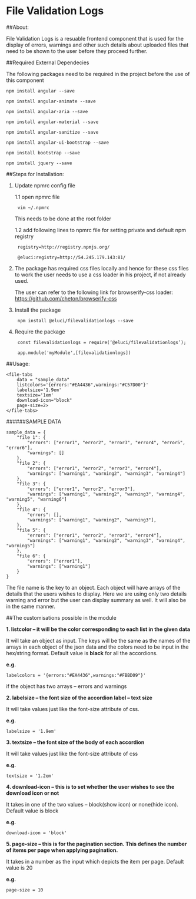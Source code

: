 # File Validation Logs


##About:

File Validation Logs is a resuable frontend component that is used for the display of errors, warnings and other such details about uploaded files that need to be shown to the user before they proceed further.


##Required External Dependecies

The following packages need to be required in the project before the use of this component

	npm install angular --save

	npm install angular-animate --save
	
	npm install angular-aria --save

	npm install angular-material --save

	npm install angular-sanitize --save

	npm install angular-ui-bootstrap --save

	npm install bootstrap --save

	npm install jquery --save


##Steps for Installation:

1. Update npmrc config file

	1.1 open npmrc file

		vim ~/.npmrc

	This needs to be done at the root folder
	
	1.2 add following lines to npmrc file for setting private and default npm registry

		
		registry=http://registry.npmjs.org/

		@eluci:registry=http://54.245.179.143:81/
		
2. The package has required css files locally and hence for these css files to work the user needs to use a css loader in his project, if not already used.

	The user can refer to the following link for browserify-css loader: https://github.com/cheton/browserify-css


3. Install the package


		npm install @eluci/filevalidationlogs --save


4. Require the package

	
		const filevalidationlogs = require(‘@eluci/filevalidationlogs’);

		app.module('myModule',[filevalidationlogs])
	

##Usage:


	<file-tabs
	    data = "sample_data"
	    listcolors='{errors:"#EA4436",warnings:"#C57D00"}' 
        labelsize='1.9em' 
		textsize='1em'
        download-icon="block" 
		page-size=2>
	</file-tabs>




######SAMPLE DATA


	sample_data = {
		"file 1": {
			"errors": ["error1", "error2", "error3", "error4", "error5", "error6"],
			"warnings": []
		},
		"file 2": {
			"errors": ["error1", "error2", "error3", "error4"],
			"warnings": ["warning1", "warning2", "warning3", "warning4"]
		},
		"file 3": {
			"errors": ["error1", "error2", "error3"],
			"warnings": ["warning1", "warning2", "warning3", "warning4", "warning5", "warning6"]
		},
		"file 4": {
			"errors": [],
			"warnings": ["warning1", "warning2", "warning3"],
		},
		"file 5": {
			"errors": ["error1", "error2", "error3", "error4"],
			"warnings": ["warning1", "warning2", "warning3", "warning4", "warning5"]
		},
		"file 6": {
			"errors": ["error1"],
			"warnings": ["warning1"]
		}
	}


The file name is the key to an object. Each object will have arrays of the details that the users wishes to display. Here we are using only two details warning and error but the user can display summary as well. It will also be in the same manner.

##The customisations possible in the module


**1. listcolor – it will be the color corresponding to each list in the given data**

It will take an object as input. The keys will be the same as the names of the arrays in each object of the json data and the colors need to be input in the hex/string format. Default value is **black** for all the accordions.

**e.g.**

	labelcolors = '{errors:"#EA4436",warnings:"#FBBD09"}'

if the object has two arrays – errors and warnings


**2. labelsize – the font size of the accordion label – text size**

It will take values just like the font-size attribute of css.

**e.g.**

	labelsize = '1.9em'


**3. textsize – the font size of the body of each accordion**

It will take values just like the font-size attribute of css

**e.g.**
	
	textsize = '1.2em'


**4. download-icon – this is to set whether the user wishes to see the download icon or not**

It takes in one of the two values – block(show icon) or none(hide icon). Default value is block

**e.g.**

	download-icon = 'block'


**5. page-size – this is for the pagination section. This defines the number of items per page when applying pagination.**

It takes in a number as the input which depicts the item per page. Default value is 20

**e.g.**
	
	page-size = 10
